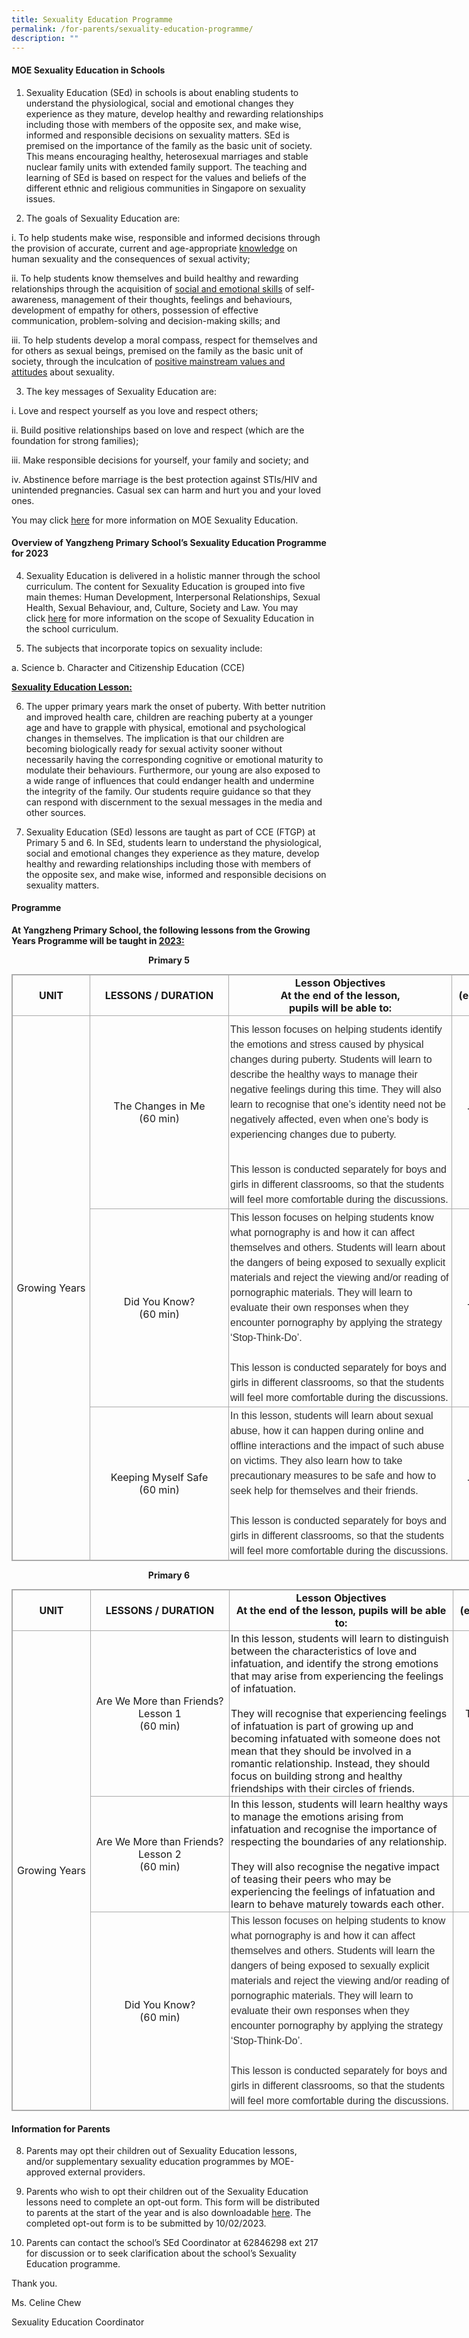 ```yaml
---
title: Sexuality Education Programme
permalink: /for-parents/sexuality-education-programme/
description: ""
---
```

#### MOE Sexuality Education in Schools

1.  Sexuality Education (SEd) in schools is about enabling students to understand the physiological, social and emotional changes they experience as they mature, develop healthy and rewarding relationships including those with members of the opposite sex, and make wise, informed and responsible decisions on sexuality matters. SEd is premised on the importance of the family as the basic unit of society. This means encouraging healthy, heterosexual marriages and stable nuclear family units with extended family support. The teaching and learning of SEd is based on respect for the values and beliefs of the different ethnic and religious communities in Singapore on sexuality issues.

  

2.  The goals of Sexuality Education are:

i.  To help students make wise, responsible and informed decisions through the provision of accurate, current and age-appropriate <u>knowledge</u> on human sexuality and the consequences of sexual activity;

ii.  To help students know themselves and build healthy and rewarding relationships through the acquisition of <u>social and emotional skills</u> of self-awareness, management of their thoughts, feelings and behaviours, development of empathy for others, possession of effective communication, problem-solving and decision-making skills; and

iii.  To help students develop a moral compass, respect for themselves and for others as sexual beings, premised on the family as the basic unit of society, through the inculcation of <u>positive mainstream values and attitudes</u> about sexuality.

  

3.  The key messages of Sexuality Education are:

i.  Love and respect yourself as you love and respect others;

ii.  Build positive relationships based on love and respect (which are the foundation for strong families);

iii.  Make responsible decisions for yourself, your family and society; and

iv.  Abstinence before marriage is the best protection against STIs/HIV and unintended pregnancies. Casual sex can harm and hurt you and your loved ones.

  

You may click [here](https://www.moe.gov.sg/education-in-sg/our-programmes/sexuality-education) for more information on MOE Sexuality Education.

#### Overview of Yangzheng Primary School’s Sexuality Education Programme for 2023

4.  Sexuality Education is delivered in a holistic manner through the school curriculum. The content for Sexuality Education is grouped into five main themes: Human Development, Interpersonal Relationships, Sexual Health, Sexual Behaviour, and, Culture, Society and Law. You may click [here](https://www.moe.gov.sg/education-in-sg/our-programmes/sexuality-education/scope-and-teaching-approach) for more information on the scope of Sexuality Education in the school curriculum.

  

5.  The subjects that incorporate topics on sexuality include:

a.  Science
b.  Character and Citizenship Education (CCE)

  

**<u>Sexuality Education Lesson:</u>**

  

6.  The upper primary years mark the onset of puberty. With better nutrition and improved health care, children are reaching puberty at a younger age and have to grapple with physical, emotional and psychological changes in themselves. The implication is that our children are becoming biologically ready for sexual activity sooner without necessarily having the corresponding cognitive or emotional maturity to modulate their behaviours. Furthermore, our young are also exposed to a wide range of influences that could endanger health and undermine the integrity of the family. Our students require guidance so that they can respond with discernment to the sexual messages in the media and other sources.

  

7.  Sexuality Education (SEd) lessons are taught as part of CCE (FTGP) at Primary 5 and 6. In SEd, students learn to understand the physiological, social and emotional changes they experience as they mature, develop healthy and rewarding relationships including those with members of the opposite sex, and make wise, informed and responsible decisions on sexuality matters.

#### Programme

**At Yangzheng Primary School, the following lessons from the Growing Years Programme will be taught in <u>2023:</u>**  
  
<p style="text-align:center;"><strong>Primary 5</strong></p>

<table class="iveo_table ives_tab_simple3 ive_eobj_center" style="margin: auto; outline: 0px; padding: 0px; border-collapse: collapse; clear: both; border: 1px solid rgb(170, 170, 170); width: 930px;"><tbody style="margin: 0px; outline: 0px; padding: 0px;"><tr style="margin: 0px; outline: 0px; padding: 0px;"><td width="119" style="margin: 0px; outline: 0px; padding: 2px; text-align: center; border: 1px solid rgb(170, 170, 170);"><strong style="margin: 0px; outline: 0px; padding: 0px;">UNIT</strong><br style="margin: 0px; outline: 0px; padding: 0px;"></td><td width="217" style="margin: 0px; outline: 0px; padding: 2px; text-align: center; border: 1px solid rgb(170, 170, 170);"><strong style="margin: 0px; outline: 0px; padding: 0px;">LESSONS / DURATION</strong><br style="margin: 0px; outline: 0px; padding: 0px;"></td><td width="352" style="margin: 0px; outline: 0px; padding: 2px; text-align: center; border: 1px solid rgb(170, 170, 170);"><strong style="margin: 0px; outline: 0px; padding: 0px;">Lesson Objectives</strong><br style="margin: 0px; outline: 0px; padding: 0px;"><strong style="margin: 0px; outline: 0px; padding: 0px;">At the end of the lesson,<br style="margin: 0px; outline: 0px; padding: 0px;">pupils</strong><span>&nbsp;</span><strong style="margin: 0px; outline: 0px; padding: 0px;">will be able to:</strong><br style="margin: 0px; outline: 0px; padding: 0px;"></td><td width="159" style="margin: 0px; outline: 0px; padding: 2px; text-align: center; border: 1px solid rgb(170, 170, 170);"><strong style="margin: 0px; outline: 0px; padding: 0px;">TIME PERIOD</strong><br style="margin: 0px; outline: 0px; padding: 0px;"><strong style="margin: 0px; outline: 0px; padding: 0px;">(e.g. Term 1 Week 2)</strong><br style="margin: 0px; outline: 0px; padding: 0px;"></td></tr><tr style="margin: 0px; outline: 0px; padding: 0px;"><td rowspan="3" width="119" style="margin: 0px; outline: 0px; padding: 2px; text-align: center; border: 1px solid rgb(170, 170, 170);">Growing Years<br style="margin: 0px; outline: 0px; padding: 0px;"></td><td width="217" style="margin: 0px; outline: 0px; padding: 2px; text-align: center; border: 1px solid rgb(170, 170, 170);">The Changes in Me<br style="margin: 0px; outline: 0px; padding: 0px;">(60 min)<br style="margin: 0px; outline: 0px; padding: 0px;"></td><td width="352" style="margin: 0px; outline: 0px; padding: 2px; text-align: center; border: 1px solid rgb(170, 170, 170);"><ul style="margin: 0px 0px 0.5em 1em; outline: 0px; padding: 0px;"></ul><div style="margin: 0px; outline: 0px; padding: 0px; line-height: 24px !important; color: rgb(48, 48, 48); font-family: Archivo, sans-serif; font-size: 16px; font-weight: 400; text-align: left;"><span style="margin: 0px; outline: 0px; padding: 0px; background-color: initial;">This lesson focuses on helping students identify the emotions and stress caused by physical changes during puberty. Students will learn to describe the healthy ways to manage their negative feelings during this time. They will also learn to recognise that one’s identity need not be negatively affected, even when one’s body is experiencing changes due to puberty.<br style="margin: 0px; outline: 0px; padding: 0px;"><br style="margin: 0px; outline: 0px; padding: 0px;"></span></div><ul style="margin: 0px 0px 0.5em 1em; outline: 0px; padding: 0px;"></ul><div style="margin: 0px; outline: 0px; padding: 0px; line-height: 24px !important; color: rgb(48, 48, 48); font-family: Archivo, sans-serif; font-size: 16px; font-weight: 400; text-align: left;"><span style="margin: 0px; outline: 0px; padding: 0px; background-color: initial;">This lesson is conducted separately for boys and girls in different classrooms, so that the students will feel more comfortable during the discussions.</span></div></td><td width="159" style="margin: 0px; outline: 0px; padding: 2px; text-align: center; border: 1px solid rgb(170, 170, 170);">Term 4 Week 1<br style="margin: 0px; outline: 0px; padding: 0px;"></td></tr><tr style="margin: 0px; outline: 0px; padding: 0px;"><td width="217" style="margin: 0px; outline: 0px; padding: 2px; text-align: center; border: 1px solid rgb(170, 170, 170);">Did You Know?<br style="margin: 0px; outline: 0px; padding: 0px;">(60 min)<br style="margin: 0px; outline: 0px; padding: 0px;"></td><td width="352" style="margin: 0px; outline: 0px; padding: 2px; text-align: center; border: 1px solid rgb(170, 170, 170);"><div style="margin: 0px; outline: 0px; padding: 0px; line-height: 24px !important; color: rgb(48, 48, 48); font-family: Archivo, sans-serif; font-size: 16px; font-weight: 400; text-align: left;">This lesson focuses on helping students know what pornography is and how it can affect themselves and others. Students will learn about the dangers of being exposed to sexually explicit materials and reject the viewing and/or reading of pornographic materials. They will learn to evaluate their own responses when they encounter pornography by applying the strategy ‘Stop-Think-Do’.<br style="margin: 0px; outline: 0px; padding: 0px;"><br style="margin: 0px; outline: 0px; padding: 0px;"></div><div style="margin: 0px; outline: 0px; padding: 0px; line-height: 24px !important; color: rgb(48, 48, 48); font-family: Archivo, sans-serif; font-size: 16px; font-weight: 400; text-align: left;">This lesson is conducted separately for boys and girls in different classrooms, so that the students will feel more comfortable during the discussions.</div></td><td width="159" style="margin: 0px; outline: 0px; padding: 2px; text-align: center; border: 1px solid rgb(170, 170, 170);">Term 4&nbsp;Week 2<br style="margin: 0px; outline: 0px; padding: 0px;"></td></tr><tr style="margin: 0px; outline: 0px; padding: 0px;"><td width="217" style="margin: 0px; outline: 0px; padding: 2px; text-align: center; border: 1px solid rgb(170, 170, 170);">Keeping Myself Safe<br style="margin: 0px; outline: 0px; padding: 0px;">(60 min)<br style="margin: 0px; outline: 0px; padding: 0px;"></td><td width="352" style="margin: 0px; outline: 0px; padding: 2px; text-align: center; border: 1px solid rgb(170, 170, 170);"><div style="margin: 0px; outline: 0px; padding: 0px; line-height: 24px !important; color: rgb(48, 48, 48); font-family: Archivo, sans-serif; font-size: 16px; font-weight: 400; text-align: left;">In this lesson, students will learn about sexual abuse, how it can happen during online and offline interactions and the impact of such abuse on victims. They also learn how to take precautionary measures to be safe and how to seek help for themselves and their friends.<br style="margin: 0px; outline: 0px; padding: 0px;"><br style="margin: 0px; outline: 0px; padding: 0px;"></div><div style="margin: 0px; outline: 0px; padding: 0px; line-height: 24px !important; color: rgb(48, 48, 48); font-family: Archivo, sans-serif; font-size: 16px; font-weight: 400; text-align: left;">This lesson is conducted separately for boys and girls in different classrooms, so that the students will feel more comfortable during the discussions.</div></td><td width="159" style="margin: 0px; outline: 0px; padding: 2px; text-align: center; border: 1px solid rgb(170, 170, 170);">Term 4&nbsp;Week 3</td></tr></tbody></table>

  
<p style="text-align:center;"><strong>Primary 6</strong></p>

<table class="iveo_table ives_tab_simple3 ive_eobj_center" style="margin: auto; outline: 0px; padding: 0px; border-collapse: collapse; clear: both; border: 1px solid rgb(170, 170, 170); width: 930px;"><tbody style="margin: 0px; outline: 0px; padding: 0px;"><tr style="margin: 0px; outline: 0px; padding: 0px;"><td width="120" style="margin: 0px; outline: 0px; padding: 2px; text-align: center; border: 1px solid rgb(170, 170, 170);"><strong style="margin: 0px; outline: 0px; padding: 0px;">UNIT</strong><br style="margin: 0px; outline: 0px; padding: 0px;"></td><td width="217" style="margin: 0px; outline: 0px; padding: 2px; text-align: center; border: 1px solid rgb(170, 170, 170);"><strong style="margin: 0px; outline: 0px; padding: 0px;">LESSONS / DURATION</strong><br style="margin: 0px; outline: 0px; padding: 0px;"></td><td width="353" style="margin: 0px; outline: 0px; padding: 2px; text-align: center; border: 1px solid rgb(170, 170, 170);"><strong style="margin: 0px; outline: 0px; padding: 0px;">Lesson Objectives</strong><br style="margin: 0px; outline: 0px; padding: 0px;"><strong style="margin: 0px; outline: 0px; padding: 0px;">At the end of the lesson, pupils</strong><span>&nbsp;</span><strong style="margin: 0px; outline: 0px; padding: 0px;">will be able to:</strong><br style="margin: 0px; outline: 0px; padding: 0px;"></td><td width="159" style="margin: 0px; outline: 0px; padding: 2px; text-align: center; border: 1px solid rgb(170, 170, 170);"><strong style="margin: 0px; outline: 0px; padding: 0px;">TIME PERIOD</strong><br style="margin: 0px; outline: 0px; padding: 0px;"><strong style="margin: 0px; outline: 0px; padding: 0px;">(e.g. Term 1 Week 2)</strong><br style="margin: 0px; outline: 0px; padding: 0px;"></td></tr><tr style="margin: 0px; outline: 0px; padding: 0px;"><td rowspan="3" width="120" style="margin: 0px; outline: 0px; padding: 2px; text-align: center; border: 1px solid rgb(170, 170, 170);">Growing Years<br style="margin: 0px; outline: 0px; padding: 0px;"></td><td width="217" style="margin: 0px; outline: 0px; padding: 2px; text-align: center; border: 1px solid rgb(170, 170, 170);">Are We More than Friends?<br style="margin: 0px; outline: 0px; padding: 0px;">Lesson 1<br style="margin: 0px; outline: 0px; padding: 0px;">(60 min)<br style="margin: 0px; outline: 0px; padding: 0px;"></td><td width="353" style="margin: 0px; outline: 0px; padding: 2px; text-align: left; border: 1px solid rgb(170, 170, 170);">In this lesson, students will learn to distinguish between the characteristics of love and infatuation, and identify the strong emotions that may arise from experiencing the feelings of infatuation.<br style="margin: 0px; outline: 0px; padding: 0px;"><br style="margin: 0px; outline: 0px; padding: 0px;">They will recognise that experiencing feelings of infatuation is part of growing up and becoming infatuated with someone does not mean that they should be involved in a romantic relationship. Instead, they should focus on building strong and healthy friendships with their circles of friends.</td><td width="159" style="margin: 0px; outline: 0px; padding: 2px; text-align: center; border: 1px solid rgb(170, 170, 170);">Term 2&nbsp;Week 10<br style="margin: 0px; outline: 0px; padding: 0px;"></td></tr><tr style="margin: 0px; outline: 0px; padding: 0px;"><td width="217" style="margin: 0px; outline: 0px; padding: 2px; text-align: center; border: 1px solid rgb(170, 170, 170);">Are We More than Friends?<br style="margin: 0px; outline: 0px; padding: 0px;">Lesson 2<br style="margin: 0px; outline: 0px; padding: 0px;">(60 min)<br style="margin: 0px; outline: 0px; padding: 0px;"></td><td width="353" style="margin: 0px; outline: 0px; padding: 2px; text-align: left; border: 1px solid rgb(170, 170, 170);">In this lesson, students will learn healthy ways to manage the emotions arising from infatuation and recognise the importance of respecting the boundaries of any relationship.<br style="margin: 0px; outline: 0px; padding: 0px;"><br style="margin: 0px; outline: 0px; padding: 0px;">They will also recognise the negative impact of teasing their peers who may be experiencing the feelings of infatuation and learn to behave maturely towards each other.</td><td width="159" style="margin: 0px; outline: 0px; padding: 2px; text-align: center; border: 1px solid rgb(170, 170, 170);">Term 3 Week 1<br style="margin: 0px; outline: 0px; padding: 0px;"></td></tr><tr style="margin: 0px; outline: 0px; padding: 0px;"><td width="217" style="margin: 0px; outline: 0px; padding: 2px; text-align: center; border: 1px solid rgb(170, 170, 170);">Did You Know?<br style="margin: 0px; outline: 0px; padding: 0px;">(60 min)<br style="margin: 0px; outline: 0px; padding: 0px;"></td><td width="353" style="margin: 0px; outline: 0px; padding: 2px; text-align: center; border: 1px solid rgb(170, 170, 170);"><div style="margin: 0px; outline: 0px; padding: 0px; line-height: 24px !important; color: rgb(48, 48, 48); font-family: Archivo, sans-serif; font-size: 16px; font-weight: 400; text-align: left;">This lesson focuses on helping students to know what pornography is and how it can affect themselves and others. Students will learn the dangers of being exposed to sexually explicit materials and reject the viewing and/or reading of pornographic materials. They will learn to evaluate their own responses when they encounter pornography by applying the strategy ‘Stop-Think-Do’.</div><div style="margin: 0px; outline: 0px; padding: 0px; line-height: 24px !important; color: rgb(48, 48, 48); font-family: Archivo, sans-serif; font-size: 16px; font-weight: 400; text-align: left;"><br style="margin: 0px; outline: 0px; padding: 0px;"></div><div style="margin: 0px; outline: 0px; padding: 0px; line-height: 24px !important; color: rgb(48, 48, 48); font-family: Archivo, sans-serif; font-size: 16px; font-weight: 400; text-align: left;">This lesson is conducted separately for boys and girls in different classrooms, so that the students will feel more comfortable during the discussions.</div></td><td width="159" style="margin: 0px; outline: 0px; padding: 2px; text-align: center; border: 1px solid rgb(170, 170, 170);">Term 3 Week 2<br style="margin: 0px; outline: 0px; padding: 0px;"></td></tr></tbody></table>

  

#### Information for Parents

8.  Parents may opt their children out of Sexuality Education lessons, and/or supplementary sexuality education programmes by MOE-approved external providers.

  

9.  Parents who wish to opt their children out of the Sexuality Education lessons need to complete an opt-out form. This form will be distributed to parents at the start of the year and is also downloadable [here](/files/Hardcopy%20Opt%20Out%20Form_Annex%20A.pdf). The completed opt-out form is to be submitted by 10/02/2023.

  

10.  Parents can contact the school’s SEd Coordinator at 62846298 ext 217 for discussion or to seek clarification about the school’s Sexuality Education programme.

  

Thank you.

  

Ms. Celine Chew

  

Sexuality Education Coordinator
